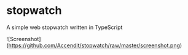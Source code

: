 # stopwatch

A simple web stopwatch written in TypeScript

![Screenshot] (https://github.com/Accendit/stopwatch/raw/master/screenshot.png)
